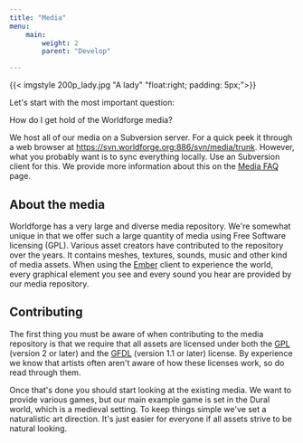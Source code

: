```yaml
---
title: "Media"
menu:
    main:
        weight: 2
        parent: "Develop"

---
```

{{< imgstyle 200p_lady.jpg "A lady" "float:right; padding: 5px;">}}

Let's start with the most important question:

How do I get hold of the Worldforge media?

We host all of our media on a Subversion server. For a quick peek it through a web browser
at https://svn.worldforge.org:886/svn/media/trunk. However, what you probably want is to sync everything locally. Use an
Subversion client for this. We provide more information about this on the [Media FAQ](/develop/media-faq) page.

## About the media
Worldforge has a very large and diverse media repository. We're somewhat unique in that we offer such a large quantity
of media using Free Software licensing (GPL). Various asset creators have contributed to the repository over the years.
It contains meshes, textures, sounds, music and other kind of media assets. When using the [Ember](/components/ember)
client to experience the world, every graphical element you see and every sound you hear are provided by our media
repository.

## Contributing
The first thing you must be aware of when contributing to the media repository is that we require that all assets are
licensed under both the [GPL](http://www.gnu.org/licenses/gpl-2.0.html) (version 2 or later) and
the [GFDL](http://www.gnu.org/copyleft/fdl.html) (version 1.1 or later) license. By experience we know that artists
often aren't aware of how these licenses work, so do read through them.

Once that's done you should start looking at the existing media. We want to provide various games, but our main example
game is set in the Dural world, which is a medieval setting. To keep things simple we've set a naturalistic art
direction. It's just easier for everyone if all assets strive to be natural looking.